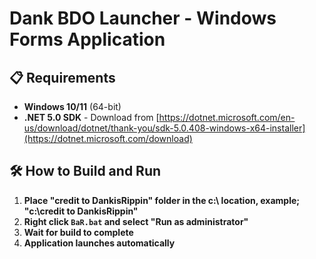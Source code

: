 # Dank BDO Launcher - Windows Forms Application

## 📋 **Requirements**

- **Windows 10/11** (64-bit)
- **.NET 5.0 SDK** - Download from [https://dotnet.microsoft.com/en-us/download/dotnet/thank-you/sdk-5.0.408-windows-x64-installer](https://dotnet.microsoft.com/download)

## 🛠️ **How to Build and Run**

1. **Place "credit to DankisRippin" folder in the c:\ location, example; "c:\credit to DankisRippin"**
2. **Right click `BaR.bat` and select "Run as administrator"**
3. **Wait for build to complete**
4. **Application launches automatically**